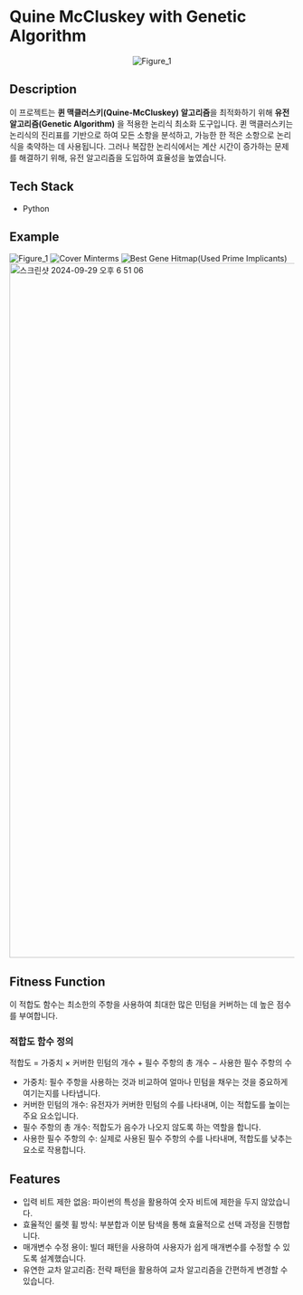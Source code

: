 # Quine McCluskey with Genetic Algorithm

<div align="center">

![Figure_1](https://github.com/user-attachments/assets/f34b0d8f-1c0c-4465-beb8-5b8c054efaaf)


</div>

## Description
이 프로젝트는 **퀸 맥클러스키(Quine-McCluskey) 알고리즘**을 최적화하기 위해 **유전 알고리즘(Genetic Algorithm)** 을 적용한 논리식 최소화 도구입니다. 퀸 맥클러스키는 논리식의 진리표를 기반으로 하여 모든 소항을 분석하고, 가능한 한 적은 소항으로 논리식을 축약하는 데 사용됩니다. 그러나 복잡한 논리식에서는 계산 시간이 증가하는 문제를 해결하기 위해, 유전 알고리즘을 도입하여 효율성을 높였습니다.

## Tech Stack
- Python

## Example

![Figure_1](https://github.com/user-attachments/assets/addab4c2-1ac0-4132-a158-165b694d0239)
![Cover Minterms](https://github.com/user-attachments/assets/ea483178-cca7-40c5-a470-b128eb457c32)
![Best Gene Hitmap(Used Prime Implicants)](https://github.com/user-attachments/assets/d323619d-a52b-4a7d-bbb4-192dce86267b)
<img width="1228" alt="스크린샷 2024-09-29 오후 6 51 06" src="https://github.com/user-attachments/assets/6e9e8099-e6bf-46a7-918b-5e3e4fb91fb1">



## Fitness Function

이 적합도 함수는 최소한의 주항을 사용하여 최대한 많은 민텀을 커버하는 데 높은 점수를 부여합니다.

### 적합도 함수 정의
적합도 = 가중치 × 커버한 민텀의 개수 + 필수 주항의 총 개수 − 사용한 필수 주항의 수

- 가중치: 필수 주항을 사용하는 것과 비교하여 얼마나 민텀을 채우는 것을 중요하게 여기는지를 나타냅니다.
- 커버한 민텀의 개수: 유전자가 커버한 민텀의 수를 나타내며, 이는 적합도를 높이는 주요 요소입니다.
- 필수 주항의 총 개수: 적합도가 음수가 나오지 않도록 하는 역할을 합니다.
- 사용한 필수 주항의 수: 실제로 사용된 필수 주항의 수를 나타내며, 적합도를 낮추는 요소로 작용합니다.

## Features
- 입력 비트 제한 없음: 파이썬의 특성을 활용하여 숫자 비트에 제한을 두지 않았습니다.
- 효율적인 룰렛 휠 방식: 부분합과 이분 탐색을 통해 효율적으로 선택 과정을 진행합니다.
- 매개변수 수정 용이: 빌더 패턴을 사용하여 사용자가 쉽게 매개변수를 수정할 수 있도록 설계했습니다.
- 유연한 교차 알고리즘: 전략 패턴을 활용하여 교차 알고리즘을 간편하게 변경할 수 있습니다.
